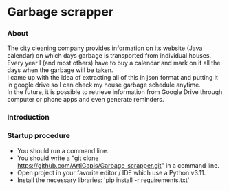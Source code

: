 # Garbage scrapper

### About
The city cleaning company provides information on its website (Java calendar) on which days garbage is transported from individual houses.<br/>
Every year I (and most others) have to buy a calendar and mark on it all the days when the garbage will be taken.<br/>
I came up with the idea of extracting all of this in json format and putting it in google drive so I can check my house garbage schedule anytime.<br/>
In the future, it is possible to retrieve information from Google Drive through computer or phone apps and even generate reminders.

### Introduction


### Startup procedure
- You should run a command line.
- You should write a "git clone https://github.com/ArtiGapis/Garbage_scrapper.git" in a command line.
- Open project in your favorite editor / IDE which use a Python v3.11.
- Install the necessary libraries: 'pip install -r requirements.txt'